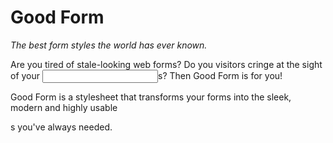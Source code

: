 Good Form
=========

*The best form styles the world has ever known.*

Are you tired of stale-looking web forms? Do you visitors cringe at the sight of your <input>s? Then Good Form is for you!

Good Form is a stylesheet that transforms your forms into the sleek, modern and highly usable <form>s you've always needed.